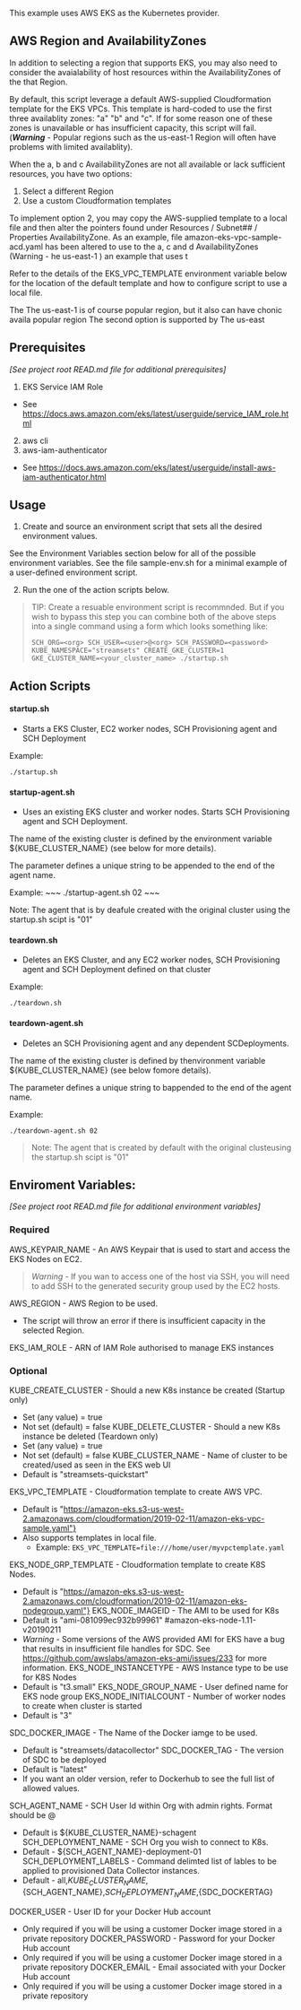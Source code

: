
This example uses AWS EKS as the Kubernetes provider.

## AWS Region and AvailabilityZones

In addition to selecting a region that supports EKS, you may also need to consider the avaialability of host resources within the AvailabilityZones of the that Region.

By default, this script leverage a default AWS-supplied Cloudformation template for the EKS VPCs.  This template is hard-coded to use the first three availablity zones: "a" "b" and "c".  If for some reason one of these zones is unavailable or has insufficient capacity, this script will fail.  (***Warning*** - Popular regions such as the us-east-1 Region will often have problems with limited availablity).

When the a, b and c AvailabilityZones are not all available or lack sufficient resources, you have two options:
  1. Select a different Region
  2. Use a custom Cloudformation templates

To implement option 2, you may copy the AWS-supplied template to a local file and then alter the pointers found under Resources / Subnet## / Properties AvailabilityZone.  As an example, file amazon-eks-vpc-sample-acd.yaml has been altered to use to the a, c and d AvailabilityZones (Warning - he us-east-1 ) an example that uses t

Refer to the details of the EKS_VPC_TEMPLATE environment variable below for the location of the default template and how to configure script to use a local file.



The The us-east-1 is of course popular region, but it also can have chonic availa popular region
 The second option is supported by
The us-east



## Prerequisites

*[See project root READ.md file for additional prerequisites]*

1. EKS Service IAM Role
  - See https://docs.aws.amazon.com/eks/latest/userguide/service_IAM_role.html
2. aws cli
3. aws-iam-authenticator
  - See https://docs.aws.amazon.com/eks/latest/userguide/install-aws-iam-authenticator.html


## Usage

1. Create and source an environment script that sets all the desired environment values.

  See the Environment Variables section below for all of the possible environment variables. See the file sample-env.sh for a minimal example of a user-defined environment script.

2. Run the one of the action scripts below.

  > TIP: Create a resuable environment script is recommnded.  But if you wish to bypass this step you can combine both of the above steps into a single command using a form which looks something like:
  >  ~~~
  >  SCH_ORG=<org> SCH_USER=<user>@<org> SCH_PASSWORD=<password> KUBE_NAMESPACE="streamsets" CREATE_GKE_CLUSTER=1 GKE_CLUSTER_NAME=<your_cluster_name> ./startup.sh
  >  ~~~

## Action Scripts

#### startup.sh

  - Starts a EKS Cluster, EC2 worker nodes, SCH Provisioning agent and SCH Deployment   

  Example:
  ~~~
  ./startup.sh
  ~~~

#### startup-agent.sh <suffix>
  - Uses an existing EKS cluster and worker nodes.  Starts SCH Provisioning agent and SCH Deployment.  

  The name of the existing cluster is defined by the environment variable ${KUBE_CLUSTER_NAME} (see below for more details).

  The <suffix> parameter defines a unique string to be appended to the end of the agent name.

  Example:
    ~~~
    ./startup-agent.sh 02
    ~~~

   Note: The agent that is by deafule created with the original cluster using the startup.sh scipt is "01"

#### teardown.sh

   - Deletes an EKS Cluster, and any EC2 worker nodes, SCH Provisioning agent and SCH Deployment defined on that cluster   

   Example:
   ~~~
   ./teardown.sh
   ~~~

#### teardown-agent.sh <suffix>
  - Deletes an SCH Provisioning agent and any dependent SCDeployments.  

  The name of the existing cluster is defined by thenvironment variable ${KUBE_CLUSTER_NAME} (see below fomore details).

  The <suffix> parameter defines a unique string to bappended to the end of the agent name.

  Example:
   ~~~
   ./teardown-agent.sh 02
   ~~~

  > Note: The agent that is created by default with the original clusteusing the startup.sh scipt is "01"

## Enviroment Variables:

*[See project root READ.md file for additional environment variables]*


### Required

AWS_KEYPAIR_NAME - An AWS Keypair that is used to start and access the EKS Nodes on EC2.
> *Warning* - If you wan to access one of the host via SSH, you will need to add SSH to the generated security group used by the EC2 hosts.

AWS_REGION - AWS Region to be used.
- The script will throw an error if there is insufficient capacity in the selected Region.

EKS_IAM_ROLE - ARN of IAM Role authorised to manage EKS instances


### Optional

KUBE_CREATE_CLUSTER - Should a new K8s instance be created (Startup only)
  - Set (any value) = true
  - Not set (default) = false
KUBE_DELETE_CLUSTER - Should a new K8s instance be deleted (Teardown only)
  - Set (any value) = true
  - Not set (default) = false
KUBE_CLUSTER_NAME - Name of cluster to be created/used as seen in the EKS web UI
  - Default is "streamsets-quickstart"


EKS_VPC_TEMPLATE - Cloudformation template to create AWS VPC.
  - Default is "https://amazon-eks.s3-us-west-2.amazonaws.com/cloudformation/2019-02-11/amazon-eks-vpc-sample.yaml"}
  - Also supports templates in local file.
    - Example:
      `EKS_VPC_TEMPLATE=file:///home/user/myvpctemplate.yaml`

EKS_NODE_GRP_TEMPLATE - Cloudformation template to create K8S Nodes.
  - Default is "https://amazon-eks.s3-us-west-2.amazonaws.com/cloudformation/2019-02-11/amazon-eks-nodegroup.yaml"}
EKS_NODE_IMAGEID - The AMI to be used for K8s
  - Default is "ami-081099ec932b99961"  #amazon-eks-node-1.11-v20190211
  - *Warning* - Some versions of the AWS provided AMI for EKS have a bug that results in insufficient file handles for SDC.  See https://github.com/awslabs/amazon-eks-ami/issues/233 for more information.
EKS_NODE_INSTANCETYPE - AWS Instance type to be use for K8S Nodes
  - Default is "t3.small"
EKS_NODE_GROUP_NAME - User defined name for EKS node group
EKS_NODE_INITIALCOUNT - Number of worker nodes to create when cluster is started
  - Default is "3" 

SDC_DOCKER_IMAGE - The Name of the Docker iamge to be used.
  - Default is "streamsets/datacollector"
SDC_DOCKER_TAG - The version of SDC to be deployed
  - Default is "latest"
  - If you want an older version, refer to Dockerhub to see the full list of allowed values.


SCH_AGENT_NAME - SCH User Id within Org with admin rights.  Format should be <user>@<org>
  - Default is ${KUBE_CLUSTER_NAME}-schagent
SCH_DEPLOYMENT_NAME - SCH Org you wish to connect to K8s.
  - Default - ${SCH_AGENT_NAME}-deployment-01
SCH_DEPLOYMENT_LABELS - Command delimted list of lables to be applied to provisioned Data Collector instances.
  - Default - all,${KUBE_CLUSTER_NAME},${SCH_AGENT_NAME},${SCH_DEPLOYMENT_NAME},${SDC_DOCKERTAG}


DOCKER_USER - User ID for your Docker Hub account
  - Only required if you will be using a customer Docker image stored in a private repository
DOCKER_PASSWORD - Password for your Docker Hub account
  - Only required if you will be using a customer Docker image stored in a private repository
DOCKER_EMAIL - Email associated with your Docker Hub account
  - Only required if you will be using a customer Docker image stored in a private repository

